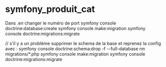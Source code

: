 # symfony_produit_cat
Dans .en changer le numéro de port
symfony console doctrine:database:create
symfony console make:migration
symfony console doctrine:migrations:migrate

// s'il y a un problème supprimer le schema de la base et reprenez la config avec  :
symfony console doctrine:schema:drop -f --full-database
 rm migrations/*.php
symfony console make:migration
symfony console doctrine:migrations:migrate

